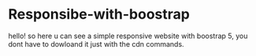 # Responsibe-with-boostrap
hello! so here u can see a simple responsive website with boostrap 5, you dont have to dowloand it just with the cdn commands.
